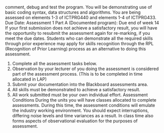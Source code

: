 comment, debug and test the program. You will be demonstrating use of basic coding syntax, 
data structures and algorithms. You are being assessed on elements 1-3 of ICTPRG440 and 
elements 1-4 of ICTPRG433. 
Due Date: 
Assessment 1 Part A (Documented program): Due end of week 14
If your first submission does not achieve a satisfactory result, you will have the opportunity to 
resubmit the assessment again for re-marking, if you meet the due dates.
Students who can demonstrate all the required skills through prior experience may apply for 
skills recognition through the RPL (Recognition of Prior Learning) process as an alternative to 
doing this assessment.
1. Complete all the assessment tasks below. 
2. Observation by your lecturer of you doing the assessment is considered part of the 
assessment process. (This is to be completed in time allocated in LAP)
3. Submit your documentation into the Blackboard assessments area. 
4. All skills must be demonstrated to achieve a satisfactory result. 
5. All work submitted must be your own individual effort.
Assessment Conditions
During the units you will have classes allocated to complete assessments. During this time, the 
assessment conditions will emulate the industry working environment. You should expect 
interruptions, differing noise levels and time variances as a result. In class time also forms 
aspects of observational evaluation for the purposes of assessment.
